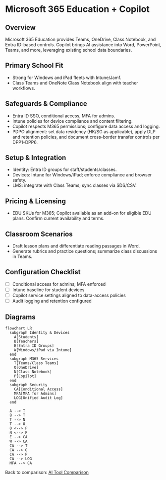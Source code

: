 # Microsoft 365 Education + Copilot

## Overview
Microsoft 365 Education provides Teams, OneDrive, Class Notebook, and Entra ID-based controls. Copilot brings AI assistance into Word, PowerPoint, Teams, and more, leveraging existing school data boundaries.

## Primary School Fit
- Strong for Windows and iPad fleets with Intune/Jamf.
- Class Teams and OneNote Class Notebook align with teacher workflows.

## Safeguards & Compliance
- Entra ID SSO, conditional access, MFA for admins.
- Intune policies for device compliance and content filtering.
- Copilot respects M365 permissions; configure data access and logging.
- PDPO alignment: set data residency (HK/SG as applicable), apply DLP and retention policies,
  and document cross-border transfer controls per DPP1–DPP6.

## Setup & Integration
- Identity: Entra ID groups for staff/students/classes.
- Devices: Intune for Windows/iPad; enforce compliance and browser safety.
- LMS: integrate with Class Teams; sync classes via SDS/CSV.

## Pricing & Licensing
- EDU SKUs for M365; Copilot available as an add-on for eligible EDU plans. Confirm current availability and terms.

## Classroom Scenarios
- Draft lesson plans and differentiate reading passages in Word.
- Generate rubrics and practice questions; summarize class discussions in Teams.

## Configuration Checklist
- [ ] Conditional access for admins; MFA enforced
- [ ] Intune baseline for student devices
- [ ] Copilot service settings aligned to data-access policies
- [ ] Audit logging and retention configured

## Diagrams
```mermaid
flowchart LR
  subgraph Identity & Devices
    A[Students]
    B[Teachers]
    E[Entra ID Groups]
    W[Windows/iPad via Intune]
  end
  subgraph M365 Services
    T[Teams/Class Teams]
    O[OneDrive]
    N[Class Notebook]
    P[Copilot]
  end
  subgraph Security
    CA[Conditional Access]
    MFA[MFA for Admins]
    LOG[Unified Audit Log]
  end

  A --> T
  B --> T
  T --> N
  T --> O
  O <--> P
  N <--> P
  E --> CA
  W --> CA
  CA --> T
  CA --> O
  CA --> P
  CA --> LOG
  MFA --> CA
```

Back to comparison: [AI Tool Comparison](../ai-tool-comparison.md)

